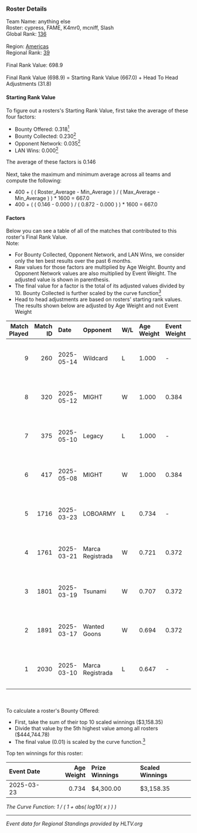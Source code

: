 ### Roster Details<br />
Team Name: anything else<br />
Roster: cypress, FAME, K4mr0, mcniff, Slash<br />
Global Rank: [136](../../standings_global_2025_06_02.md)<br />
<br />
Region: [Americas]( ../../standings_americas_2025_06_02.md)<br />
Regional Rank: [39]( ../../standings_americas_2025_06_02.md)<br />
<br />
Final Rank Value:  698.9<br />
<br />
Final Rank Value (698.9) = Starting Rank Value (667.0) + Head To Head Adjustments (31.8)<br />

#### Starting Rank Value<br />
To figure out a rosters's Starting Rank Value, first take the average of these four factors:<br />
- Bounty Offered: 0.318[<sup>1</sup>](#table2)
- Bounty Collected: 0.230[<sup>2</sup>](#table1)
- Opponent Network: 0.035[<sup>2</sup>](#table1)
- LAN Wins: 0.000[<sup>2</sup>](#table1)

The average of these factors is 0.146<br />
<br />
Next, take the maximum and minimum average across all teams and compute the following:<br />
- 400 + ( ( Roster_Average - Min_Average ) / ( Max_Average - Min_Average ) ) * 1600 = 667.0
- 400 + ( ( 0.146 - 0.000 ) / ( 0.872 - 0.000 ) ) * 1600 = 667.0


#### Factors<br />
Below you can see a table of all of the matches that contributed to this roster's Final Rank Value.<br />
Note:<br />

- For Bounty Collected, Opponent Network, and LAN Wins, we consider only the ten best results over the past 6 months.
- Raw values for those factors are multiplied by Age Weight. Bounty and Opponent Network values are also multiplied by Event Weight. The adjusted value is shown in parenthesis.
- The final value for a factor is the total of its adjusted values divided by 10. Bounty Collected is further scaled by the curve function[<sup>3</sup>](#curveFunction)
- Head to head adjustments are based on rosters' starting rank values. The results shown below are adjusted by Age Weight and not Event Weight
<span id="table1"></span><br />


| Match Played | Match ID | Date       | Opponent         | W/L | Age Weight | Event Weight | Bounty Collected | Opponent Network | LAN Wins  | H2H Adj. | Roster                               |
| -: | -: | :- | :- | :- | :- | :- | :- | :- | :- | -: | :- |
|            9 |      260 | 2025-05-14 | Wildcard         | L   | 1.000      | -            | -                | -                | -         |    -3.86 | cypress, FAME, K4mr0, mcniff, Slash  |
|            8 |      320 | 2025-05-12 | MIGHT            | W   | 1.000      | 0.384        | 0.002 (0.001)    | 0.315 (0.121)    | 0 (0.000) |    14.57 | Calix, cypress, K4mr0, mcniff, Slash |
|            7 |      375 | 2025-05-10 | Legacy           | L   | 1.000      | -            | -                | -                | -         |    -4.72 | cypress, FAME, K4mr0, mcniff, Slash  |
|            6 |      417 | 2025-05-08 | MIGHT            | W   | 1.000      | 0.384        | 0.002 (0.001)    | 0.315 (0.121)    | 0 (0.000) |    14.63 | cypress, FAME, K4mr0, mcniff, Slash  |
|            5 |     1716 | 2025-03-23 | LOBOARMY         | L   | 0.734      | -            | -                | -                | -         |   -10.34 | cypress, FAME, K4mr0, mcniff, Slash  |
|            4 |     1761 | 2025-03-21 | Marca Registrada | W   | 0.721      | 0.372        | 0.005 (0.001)    | 0.110 (0.029)    | 0 (0.000) |    10.53 | cypress, FAME, K4mr0, mcniff, Slash  |
|            3 |     1801 | 2025-03-19 | Tsunami          | W   | 0.707      | 0.372        | 0.003 (0.001)    | 0.134 (0.035)    | 0 (0.000) |    10.29 | cypress, FAME, K4mr0, mcniff, Slash  |
|            2 |     1891 | 2025-03-17 | Wanted Goons     | W   | 0.694      | 0.372        | 0.002 (0.001)    | 0.156 (0.040)    | 0 (0.000) |    10.98 | cypress, FAME, K4mr0, mcniff, Slash  |
|            1 |     2030 | 2025-03-10 | Marca Registrada | L   | 0.647      | -            | -                | -                | -         |   -10.23 | cypress, FAME, K4mr0, mcniff, Slash  |

<br />
<span id="table2"></span><br />
To calculate a roster's Bounty Offered:<br />

- First, take the sum of their top 10 scaled winnings ($3,158.35)
- Divide that value by the 5th highest value among all rosters ($444,744.78)
- The final value (0.01) is scaled by the curve function.[<sup>3</sup>](#curveFunction)

Top ten winnings for this roster:<br />

| Event Date | Age Weight | Prize Winnings | Scaled Winnings |
| :- | -: | :- | :- |
| 2025-03-23 |      0.734 | $4,300.00      | $3,158.35       |


<span id="curveFunction"></span>_The Curve Function: 1 / ( 1 + abs( log10( x ) ) )_<br />

---
_Event data for Regional Standings provided by HLTV.org_<br />
